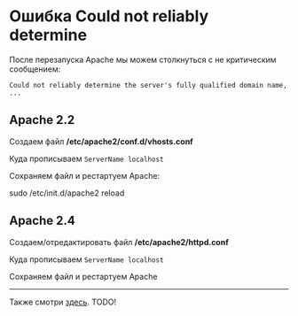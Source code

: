 # Ошибка Could not reliably determine

После перезапуска Apache мы можем столкнуться с не критическим сообщением:

`Could not reliably determine the server's fully qualified domain name, ...`

## Apache 2.2

Создаем файл **/etc/apache2/conf.d/vhosts.conf**

Куда прописываем `ServerName localhost`

Cохраняем файл и рестартуем Apache:

  sudo /etc/init.d/apache2 reload

## Apache 2.4

Создаем/отредактировать файл **/etc/apache2/httpd.conf**

Куда прописываем `ServerName localhost`

Cохраняем файл и рестартуем Apache

----

Также смотри [здесь](apache:dirs_n_files_ubuntu#warn). 
<span class="r">TODO!</span>
